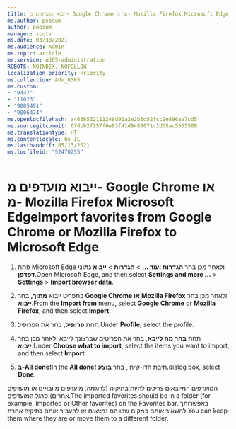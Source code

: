 ```yaml
---
title: ייבוא מועדפים מ- Google Chrome או מ- Mozilla Firefox Microsoft Edge
ms.author: pebaum
author: pebaum
manager: scotv
ms.date: 03/30/2021
ms.audience: Admin
ms.topic: article
ms.service: o365-administration
ROBOTS: NOINDEX, NOFOLLOW
localization_priority: Priority
ms.collection: Adm_O365
ms.custom:
- "9447"
- "11023"
- "9005491"
- "9006474"
ms.openlocfilehash: a4636532111248d91a2e2b3d52fcc2e896aa7cd5
ms.sourcegitcommit: 67dbb2f157f6e83f41d9480071c1d35ac5565509
ms.translationtype: HT
ms.contentlocale: he-IL
ms.lasthandoff: 05/13/2021
ms.locfileid: "52470255"
---
```

# <a name="import-favorites-from-google-chrome-or-mozilla-firefox-to-microsoft-edge"></a><span data-ttu-id="54fb1-102">ייבוא מועדפים מ- Google Chrome או מ- Mozilla Firefox Microsoft Edge</span><span class="sxs-lookup"><span data-stu-id="54fb1-102">Import favorites from Google Chrome or Mozilla Firefox to Microsoft Edge</span></span>

1. <span data-ttu-id="54fb1-103">פתח Microsoft Edge ולאחר מכן בחר **הגדרות ועוד ...**  >  **הגדרות**  >  **ייבוא נתוני דפדפן**.</span><span class="sxs-lookup"><span data-stu-id="54fb1-103">Open Microsoft Edge, and then select **Settings and more ...** > **Settings** > **Import browser data**.</span></span>

1. <span data-ttu-id="54fb1-104">בתפריט ייבוא **מתוך,** בחר **Google Chrome או** **Mozilla Firefox** ולאחר מכן בחר **ייבוא**.</span><span class="sxs-lookup"><span data-stu-id="54fb1-104">From the **Import from** menu, select **Google Chrome** or **Mozilla Firefox**, and then select **Import**.</span></span>

1. <span data-ttu-id="54fb1-105">תחת **פרופיל**, בחר את הפרופיל.</span><span class="sxs-lookup"><span data-stu-id="54fb1-105">Under **Profile**, select the profile.</span></span>

1. <span data-ttu-id="54fb1-106">תחת **בחר מה לייבא**, בחר את הפריטים שברצונך לייבא ולאחר מכן בחר **ייבוא**.</span><span class="sxs-lookup"><span data-stu-id="54fb1-106">Under **Choose what to import**, select the items you want to import, and then select **Import**.</span></span>

1. <span data-ttu-id="54fb1-107">**ב-All done!**</span><span class="sxs-lookup"><span data-stu-id="54fb1-107">In the **All done!**</span></span> <span data-ttu-id="54fb1-108">תיבת הדו-שיח , בחר **בוצע**.</span><span class="sxs-lookup"><span data-stu-id="54fb1-108">dialog box, select **Done**.</span></span>

<span data-ttu-id="54fb1-109">המועדפים המיובאים צריכים להיות בתיקיה (לדוגמה, מועדפים מיובאים או מועדפים אחרים) סרגל המועדפים.</span><span class="sxs-lookup"><span data-stu-id="54fb1-109">The imported favorites should be in a folder (for example, Imported or Other favorites) on the Favorites bar.</span></span> <span data-ttu-id="54fb1-110">באפשרותך להשאיר אותם במקום שבו הם נמצאים או להעביר אותם לתיקיה אחרת.</span><span class="sxs-lookup"><span data-stu-id="54fb1-110">You can keep them where they are or move them to a different folder.</span></span>

